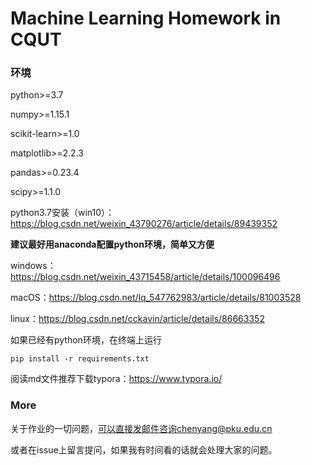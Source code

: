 # Machine Learning Homework in CQUT

### 环境

python>=3.7

numpy>=1.15.1

scikit-learn>=1.0

matplotlib>=2.2.3

pandas>=0.23.4

scipy>=1.1.0

python3.7安装（win10）：https://blog.csdn.net/weixin_43790276/article/details/89439352



**建议最好用anaconda配置python环境，简单又方便**

windows：https://blog.csdn.net/weixin_43715458/article/details/100096496

macOS：https://blog.csdn.net/lq_547762983/article/details/81003528

linux：https://blog.csdn.net/cckavin/article/details/86663352



如果已经有python环境，在终端上运行

```
pip install -r requirements.txt
```

阅读md文件推荐下载typora：https://www.typora.io/



### More

关于作业的一切问题，可以直接发邮件咨询chenyang@pku.edu.cn

或者在issue上留言提问，如果我有时间看的话就会处理大家的问题。